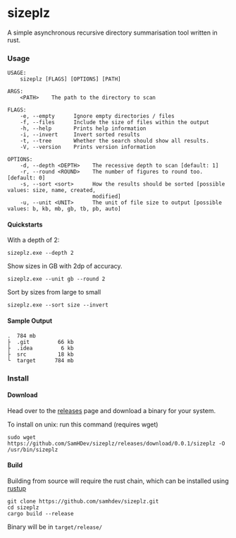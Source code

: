 # sizeplz
A simple asynchronous recursive directory summarisation tool written in rust.

### Usage
```
USAGE:
    sizeplz [FLAGS] [OPTIONS] [PATH]

ARGS:
    <PATH>    The path to the directory to scan

FLAGS:
    -e, --empty      Ignore empty directories / files
    -f, --files      Include the size of files within the output
    -h, --help       Prints help information
    -i, --invert     Invert sorted results
    -t, --tree       Whether the search should show all results.
    -V, --version    Prints version information

OPTIONS:
    -d, --depth <DEPTH>    The recessive depth to scan [default: 1]
    -r, --round <ROUND>    The number of figures to round too. [default: 0]
    -s, --sort <sort>      How the results should be sorted [possible values: size, name, created,
                           modified]
    -u, --unit <UNIT>      The unit of file size to output [possible values: b, kb, mb, gb, tb, pb, auto]
```

#### Quickstarts
With a depth of 2:
```
sizeplz.exe --depth 2
```

Show sizes in GB with 2dp of accuracy.
```
sizeplz.exe --unit gb --round 2
```

Sort by sizes from large to small
```
sizeplz.exe --sort size --invert
```

#### Sample Output
```
.  784 mb
├  .git         66 kb
├  .idea         6 kb
├  src          18 kb
└  target      784 mb
```

### Install
#### Download
Head over to the [releases](https://github.com/SamHDev/sizeplz/releases) page and download a binary for your system.

To install on unix: run this command (requires wget)
```
sudo wget https://github.com/SamHDev/sizeplz/releases/download/0.0.1/sizeplz -O /usr/bin/sizeplz
```

#### Build
Building from source will require the rust chain, which can be installed using [rustup](https://rustup.rs)
```
git clone https://github.com/samhdev/sizeplz.git
cd sizeplz
cargo build --release
```
Binary will be in `target/release/`

